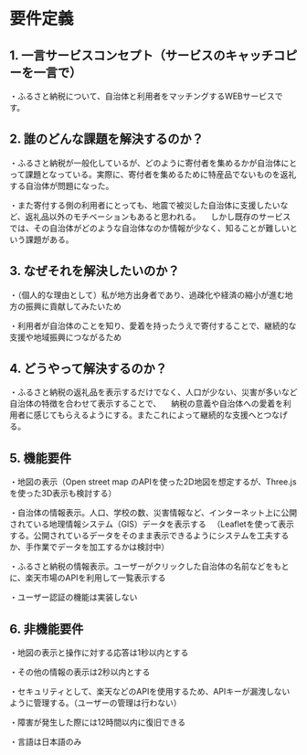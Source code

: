 # 要件定義

## 1. 一言サービスコンセプト（サービスのキャッチコピーを一言で）

・ふるさと納税について、自治体と利用者をマッチングするWEBサービスです。

    
## 2. 誰のどんな課題を解決するのか？

・ふるさと納税が一般化しているが、どのように寄付者を集めるかが自治体にとって課題となっている。実際に、寄付者を集めるために特産品でないものを返礼する自治体が問題になった。

・また寄付する側の利用者にとっても、地震で被災した自治体に支援したいなど、返礼品以外のモチベーションもあると思われる。
　しかし既存のサービスでは、その自治体がどのような自治体なのか情報が少なく、知ることが難しいという課題がある。

    
## 3. なぜそれを解決したいのか？

・（個人的な理由として）私が地方出身者であり、過疎化や経済の縮小が進む地方の振興に貢献してみたいため

・利用者が自治体のことを知り、愛着を持ったうえで寄付することで、継続的な支援や地域振興につながるため


## 4. どうやって解決するのか？

・ふるさと納税の返礼品を表示するだけでなく、人口が少ない、災害が多いなど自治体の特徴を合わせて表示することで、
　納税の意義や自治体への愛着を利用者に感じてもらえるようにする。またこれによって継続的な支援へとつなげる。  

    
## 5. 機能要件
   
・地図の表示（Open street map のAPIを使った2D地図を想定するが、Three.jsを使った3D表示も検討する）

・自治体の情報表示。人口、学校の数、災害情報など、インターネット上に公開されている地理情報システム（GIS）データを表示する
　（Leafletを使って表示する。公開されているデータをそのまま表示できるようにシステムを工夫するか、手作業でデータを加工するかは検討中）
 
・ふるさと納税の情報表示。ユーザーがクリックした自治体の名前などをもとに、楽天市場のAPIを利用して一覧表示する

・ユーザー認証の機能は実装しない


## 6. 非機能要件

・地図の表示と操作に対する応答は1秒以内とする

・その他の情報の表示は2秒以内とする

・セキュリティとして、楽天などのAPIを使用するため、APIキーが漏洩しないように管理する。（ユーザーの管理は行わない）

・障害が発生した際には12時間以内に復旧できる

・言語は日本語のみ
